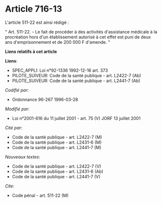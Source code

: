 # Article 716-13

L'article 511-22 est ainsi rédigé :

" Art. 511-22. - Le fait de procéder à des activités d'assistance médicale à la procréation hors d'un établissement autorisé
à cet effet est puni de deux ans d'emprisonnement et de 200 000 F d'amende. "

**Liens relatifs à cet article**

**Liens**:

  - SPEC_APPLI: Loi n°92-1336 1992-12-16 art. 373
  - PILOTE_SUIVEUR: Code de la santé publique - art. L2422-7 (Ab)
  - PILOTE_SUIVEUR: Code de la santé publique - art. L2441-7 (Ab)

_Codifié par_:

  - Ordonnance 96-267 1996-03-28

_Modifié par_:

  - Loi n°2001-616 du 11 juillet 2001 - art. 75 (V) JORF 13 juillet 2001

_Cité par_:

  - Code de la santé publique - art. L2422-7 (M)
  - Code de la santé publique - art. L2431-6 (M)
  - Code de la santé publique - art. L2441-7 (M)

_Nouveaux textes_:

  - Code de la santé publique - art. L2422-7 (V)
  - Code de la santé publique - art. L2431-6 (Ab)
  - Code de la santé publique - art. L2441-7 (V)

_Cite_:

  - Code pénal - art. 511-22 (M)
